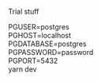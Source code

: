 Trial stuff


PGUSER=postgres \
  PGHOST=localhost \
  PGDATABASE=postgres \
  PGPASSWORD=password \
  PGPORT=5432 \
  yarn dev